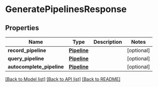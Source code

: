 # GeneratePipelinesResponse


## Properties
Name | Type | Description | Notes
------------ | ------------- | ------------- | -------------
**record_pipeline** | [**Pipeline**](Pipeline.md) |  | [optional] 
**query_pipeline** | [**Pipeline**](Pipeline.md) |  | [optional] 
**autocomplete_pipeline** | [**Pipeline**](Pipeline.md) |  | [optional] 

[[Back to Model list]](../README.md#documentation-for-models) [[Back to API list]](../README.md#documentation-for-api-endpoints) [[Back to README]](../README.md)


